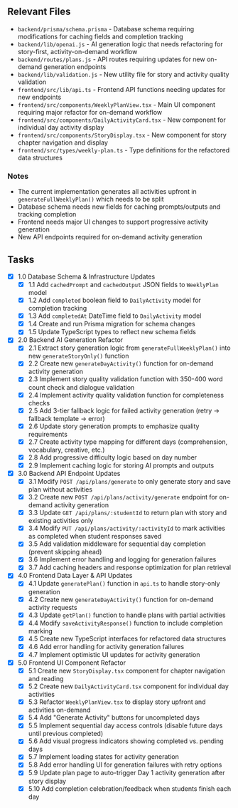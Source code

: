 ## Relevant Files

- `backend/prisma/schema.prisma` - Database schema requiring modifications for caching fields and completion tracking
- `backend/lib/openai.js` - AI generation logic that needs refactoring for story-first, activity-on-demand workflow
- `backend/routes/plans.js` - API routes requiring updates for new on-demand generation endpoints
- `backend/lib/validation.js` - New utility file for story and activity quality validation
- `frontend/src/lib/api.ts` - Frontend API functions needing updates for new endpoints
- `frontend/src/components/WeeklyPlanView.tsx` - Main UI component requiring major refactor for on-demand workflow
- `frontend/src/components/DailyActivityCard.tsx` - New component for individual day activity display
- `frontend/src/components/StoryDisplay.tsx` - New component for story chapter navigation and display
- `frontend/src/types/weekly-plan.ts` - Type definitions for the refactored data structures

### Notes

- The current implementation generates all activities upfront in `generateFullWeeklyPlan()` which needs to be split
- Database schema needs new fields for caching prompts/outputs and tracking completion
- Frontend needs major UI changes to support progressive activity generation
- New API endpoints required for on-demand activity generation

## Tasks

- [x] 1.0 Database Schema & Infrastructure Updates
  - [x] 1.1 Add `cachedPrompt` and `cachedOutput` JSON fields to `WeeklyPlan` model
  - [x] 1.2 Add `completed` boolean field to `DailyActivity` model for completion tracking
  - [x] 1.3 Add `completedAt` DateTime field to `DailyActivity` model
  - [x] 1.4 Create and run Prisma migration for schema changes
  - [x] 1.5 Update TypeScript types to reflect new schema fields

- [x] 2.0 Backend AI Generation Refactor
  - [x] 2.1 Extract story generation logic from `generateFullWeeklyPlan()` into new `generateStoryOnly()` function
  - [x] 2.2 Create new `generateDayActivity()` function for on-demand activity generation
  - [x] 2.3 Implement story quality validation function with 350-400 word count check and dialogue validation
  - [x] 2.4 Implement activity quality validation function for completeness checks
  - [x] 2.5 Add 3-tier fallback logic for failed activity generation (retry → fallback template → error)
  - [x] 2.6 Update story generation prompts to emphasize quality requirements
  - [x] 2.7 Create activity type mapping for different days (comprehension, vocabulary, creative, etc.)
  - [x] 2.8 Add progressive difficulty logic based on day number
  - [x] 2.9 Implement caching logic for storing AI prompts and outputs

- [x] 3.0 Backend API Endpoint Updates
  - [x] 3.1 Modify `POST /api/plans/generate` to only generate story and save plan without activities
  - [x] 3.2 Create new `POST /api/plans/activity/generate` endpoint for on-demand activity generation
  - [x] 3.3 Update `GET /api/plans/:studentId` to return plan with story and existing activities only
  - [x] 3.4 Modify `PUT /api/plans/activity/:activityId` to mark activities as completed when student responses saved
  - [x] 3.5 Add validation middleware for sequential day completion (prevent skipping ahead)
  - [x] 3.6 Implement error handling and logging for generation failures
  - [x] 3.7 Add caching headers and response optimization for plan retrieval

- [x] 4.0 Frontend Data Layer & API Updates
  - [x] 4.1 Update `generatePlan()` function in `api.ts` to handle story-only generation
  - [x] 4.2 Create new `generateDayActivity()` function for on-demand activity requests
  - [x] 4.3 Update `getPlan()` function to handle plans with partial activities
  - [x] 4.4 Modify `saveActivityResponse()` function to include completion marking
  - [x] 4.5 Create new TypeScript interfaces for refactored data structures
  - [x] 4.6 Add error handling for activity generation failures
  - [x] 4.7 Implement optimistic UI updates for activity generation

- [x] 5.0 Frontend UI Component Refactor
  - [x] 5.1 Create new `StoryDisplay.tsx` component for chapter navigation and reading
  - [x] 5.2 Create new `DailyActivityCard.tsx` component for individual day activities
  - [x] 5.3 Refactor `WeeklyPlanView.tsx` to display story upfront and activities on-demand
  - [x] 5.4 Add "Generate Activity" buttons for uncompleted days
  - [x] 5.5 Implement sequential day access controls (disable future days until previous completed)
  - [x] 5.6 Add visual progress indicators showing completed vs. pending days
  - [x] 5.7 Implement loading states for activity generation
  - [x] 5.8 Add error handling UI for generation failures with retry options
  - [x] 5.9 Update plan page to auto-trigger Day 1 activity generation after story display
  - [x] 5.10 Add completion celebration/feedback when students finish each day